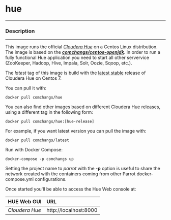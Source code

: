 # **hue**
___

### Description
___

This image runs the official [*Cloudera Hue*](http://gethue.com/) on a Centos Linux distribution. The image is based on the [***comchangs/centos-openjdk***](https://hub.docker.com/r/comchangs/centos-openjdk). In order to run a fully functional Hue application you need to start all other servervice (ZooKeeper, Hadoop, Hive, Impala, Solr, Oozie, Sqoop, etc.).

The *latest* tag of this image is build with the [latest stable](http://gethue.com/category/release/) release of Cloudera Hue on Centos 7.

You can pull it with:

    docker pull comchangs/hue


You can also find other images based on different Cloudera Hue releases, using a different tag in the following form:

    docker pull comchangs/hue:[hue-release]


For example, if you want latest version you can pull the image with:

    docker pull comchangs/latest


Run with Docker Compose:

    docker-compose -p comchangs up


Setting the project name to *parrot* with the **-p** option is useful to share the network created with the containers coming from other Parrot docker-compose.yml configurations.

Once started you'll be able to access the Hue Web console at:

| **HUE Web GUI**           |**URL**                            |
|:--------------------------|:----------------------------------|
| *Cloudera Hue*            | http://localhost:8000            |
